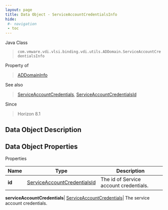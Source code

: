 ```yaml
---
layout: page
title: Data Object - ServiceAccountCredentialsInfo
hide:
 #- navigation
 - toc
---
```






Java Class  
> `com.vmware.vdi.vlsi.binding.vdi.utils.ADDomain.ServiceAccountCredentialsInfo`

Property of  
> [ADDomainInfo](vdi.utils.ADDomain.ADDomainInfo.md#field_detail)

See also  
> [ServiceAccountCredentials](vdi.utils.ADDomain.ServiceAccountCredentials.md), [ServiceAccountCredentialsId](vdi.entity.ServiceAccountCredentialsId.md)

Since  
> Horizon 8.1


## Data Object Description 

## Data Object Properties

Properties

Name |  Type |  Description   
---|---|---  
**id**| [ServiceAccountCredentialsId](vdi.entity.ServiceAccountCredentialsId.md)|  The id of Service account credentials.   
  
**serviceAccountCredentials**| [ServiceAccountCredentials](vdi.utils.ADDomain.ServiceAccountCredentials.md)|  The service account credentials.   
  
  
  
 
  
  
